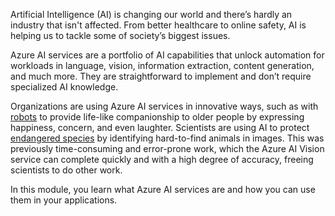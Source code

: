 Artificial Intelligence (AI) is changing our world and there’s hardly an industry that isn't affected. From better healthcare to online safety, AI is helping us to tackle some of society’s biggest issues. 

Azure AI services are a portfolio of AI capabilities that unlock automation for workloads in language, vision, information extraction, content generation, and much more. They are straightforward to implement and don’t require specialized AI knowledge.

Organizations are using Azure AI services in innovative ways, such as with [robots](https://customers.microsoft.com/story/1615185041460958543-intuition-robotics-consumer-goods-azure-text-to-speech?azure-portal=true) to provide life-like companionship to older people by expressing happiness, concern, and even laughter. Scientists are using AI to protect [endangered species](https://news.microsoft.com/features/artificial-intelligence-makes-a-splash-in-efforts-to-protect-alaskas-ice-seals-and-beluga-whales-2?azure-portal=true) by identifying hard-to-find animals in images. This was previously time-consuming and error-prone work, which the Azure AI Vision service can complete quickly and with a high degree of accuracy, freeing scientists to do other work. 

In this module, you learn what Azure AI services are and how you can use them in your applications. 
